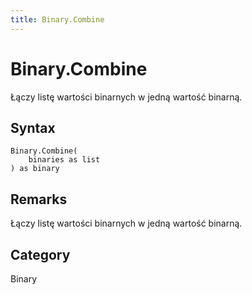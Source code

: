 ```yaml
---
title: Binary.Combine
---
```


# Binary.Combine


Łączy listę wartości binarnych w jedną wartość binarną.


## Syntax

```powerquery
Binary.Combine(
    binaries as list
) as binary
```


## Remarks

Łączy listę wartości binarnych w jedną wartość binarną.



## Category
Binary
